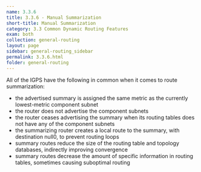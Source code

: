 ```yaml
---
name: 3.3.6
title: 3.3.6 - Manual Summarization
short-title: Manual Summarization
category: 3.3 Common Dynamic Routing Features
exam: both
collection: general-routing
layout: page
sidebar: general-routing_sidebar
permalink: 3.3.6.html
folder: general-routing
---
```

All of the IGPS have the following in common when it comes to route summarization:
- the advertised summary is assigned the same metric as the currently lowest-metric component subnet
- the router does not advertise the component subnets
- the router ceases advertising the summary when its routing tables does not have any of the component subnets
- the summarizing router creates a local route to the summary, with destination null0, to prevent routing loops
- summary routes reduce the size of the routing table and topology databases, indirectly improving convergence
- summary routes decrease the amount of specific information in routing tables, sometimes causing suboptimal routing
